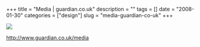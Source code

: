+++
title = "Media | guardian.co.uk"
description = ""
tags = []
date = "2008-01-30"
categories = ["design"]
slug = "media-guardian-co-uk"
+++


 

  <div id="screens-thumbs" class="clearfix">
    <div class="txt-center" id="design-submission"><a href="http://www.guardian.co.uk/media"><img id='bluga-thumbnail-1043' class='bluga-thumbnail large' src='/media/bluga/
wt47f281d5a2680_0.jpg'/></a></div>  
  </div>   
<p><a href="http://www.guardian.co.uk/media">http://www.guardian.co.uk/media</a></p>




